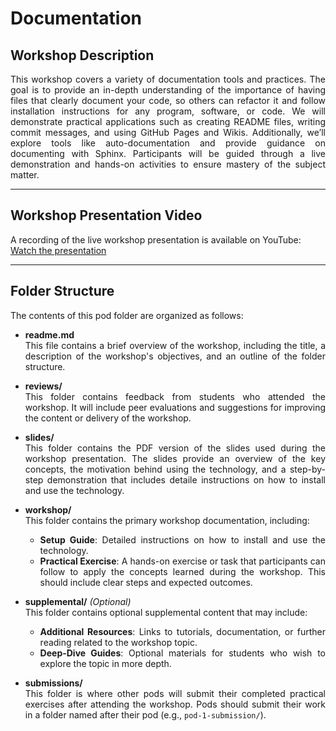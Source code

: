 # Documentation

## Workshop Description

 <div align="justify"> This workshop covers a variety of documentation tools and practices. The goal is to provide an in-depth understanding of the importance of having files that clearly document your code, so others can refactor it and follow installation instructions for any program, software, or code. We will demonstrate practical applications such as creating README files, writing commit messages, and using GitHub Pages and Wikis. Additionally, we’ll explore tools like auto-documentation and provide guidance on documenting with Sphinx. Participants will be guided through a live demonstration and hands-on activities to ensure mastery of the subject matter.</div>

---

## Workshop Presentation Video

A recording of the live workshop presentation is available on YouTube:  
[Watch the presentation](https://youtu.be/t0Ffknswjc4?si=RsrRuE2Tkipxl7ru)  

---

## Folder Structure

 <div align="justify"> The contents of this pod folder are organized as follows:

- **readme.md**  
  This file contains a brief overview of the workshop, including the title, a description of the workshop's objectives, and an outline of the folder structure.

- **reviews/**  
  This folder contains feedback from students who attended the workshop. It will include peer evaluations and suggestions for improving the content or delivery of the workshop.

- **slides/**  
  This folder contains the PDF version of the slides used during the workshop presentation. The slides provide an overview of the key concepts, the motivation behind using the technology, and a step-by-step demonstration that includes detaile instructions on how to install and use the technology.

- **workshop/**  
  This folder contains the primary workshop documentation, including:
  - **Setup Guide**: Detailed instructions on how to install and use the technology.
  - **Practical Exercise**: A hands-on exercise or task that participants can follow to apply the concepts learned during the workshop. This should include clear steps and expected outcomes.

- **supplemental/** *(Optional)*  
  This folder contains optional supplemental content that may include:
  - **Additional Resources**: Links to tutorials, documentation, or further reading related to the workshop topic.
  - **Deep-Dive Guides**: Optional materials for students who wish to explore the topic in more depth.

- **submissions/**  
  This folder is where other pods will submit their completed practical exercises after attending the workshop. Pods should submit their work in a folder named after their pod (e.g., `pod-1-submission/`).</div>

